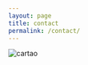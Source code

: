```yaml
---
layout: page
title: contact
permalink: /contact/
---
```


![cartao](https://plus.google.com/u/0/photos/photo/104783404561091791697/6326139939932350626?icm=false)
